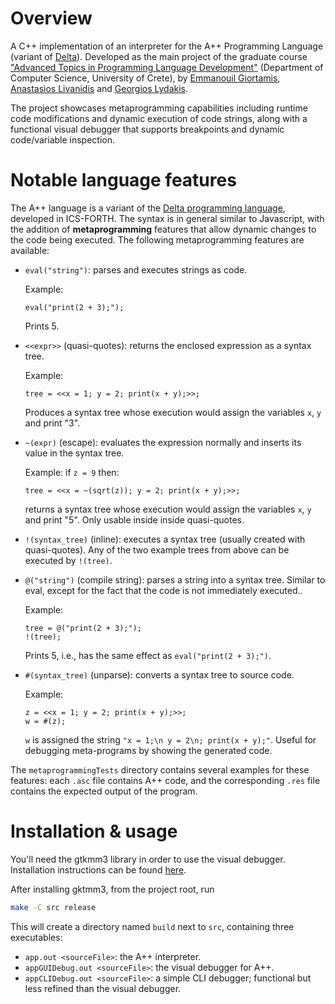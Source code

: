 # Overview

A C++ implementation of an interpreter for the A++ Programming Language (variant of [Delta](https://projects.ics.forth.gr/hci/files/plang/Delta/Delta.html)). 
Developed as the main project of the graduate course ["Advanced Topics in Programming Language Development"](https://www.csd.uoc.gr/~hy540/description.html) (Department of Computer Science, University of Crete), by [Emmanouil Giortamis](https://github.com/manosgior), [Anastasios Livanidis](https://github.com/AlivasGR) and [Georgios Lydakis](https://github.com/geomlyd).

The project showcases metaprogramming capabilities including runtime code modifications and dynamic execution of code strings, along with a functional visual debugger that supports breakpoints and dynamic code/variable inspection.

# Notable language features

The A++ language is a variant of the [Delta programming language](https://projects.ics.forth.gr/hci/files/plang/Delta/Delta.html), developed in ICS-FORTH.
The syntax is in general similar to Javascript, with the addition of **metaprogramming** features that allow dynamic changes to the code being executed.
The following metaprogramming features are available:

- `eval("string")`: parses and executes strings as code.

    Example:

    ```
    eval("print(2 + 3);");
    ```

    Prints 5.
- `<<expr>>` (quasi-quotes): returns the enclosed expression as a syntax tree.

    Example: 

    ```
    tree = <<x = 1; y = 2; print(x + y);>>;
    ``` 
    
    Produces a syntax tree whose execution would assign the variables `x`, `y` and print "3".
- `~(expr)` (escape): evaluates the expression normally and inserts its value in the syntax tree.

    Example: if `z = 9` then:
    
    ```
    tree = <<x = ~(sqrt(z)); y = 2; print(x + y);>>;
    ``` 
    
    returns a syntax tree whose execution would assign the variables `x`, `y` and print "5".
    Only usable inside inside quasi-quotes.
- `!(syntax_tree)` (inline): executes a syntax tree (usually created with quasi-quotes).
    Any of the two example trees from above can be executed by `!(tree)`.
- `@("string")` (compile string): parses a string into a syntax tree.
    Similar to eval, except for the fact that the code is not immediately executed..

    Example:

    ```
    tree = @("print(2 + 3);");
    !(tree);
    ```

    Prints 5, i.e., has the same effect as `eval("print(2 + 3);")`.
- `#(syntax_tree)` (unparse): converts a syntax tree to source code.

    Example:
    ```
    z = <<x = 1; y = 2; print(x + y);>>;
    w = #(z);
    ``` 

    `w` is assigned the string `"x = 1;\n y = 2\n; print(x + y);"`.
Useful for debugging meta-programs by showing the generated code.

The `metaprogrammingTests` directory contains several examples for these features: each `.asc` file contains A++ code, and the corresponding `.res` file contains the expected output of the program.

# Installation & usage

You'll need the gtkmm3 library in order to use the visual debugger.
Installation instructions can be found [here](https://gtkmm.gnome.org/en/download.html).

After installing gktmm3, from the project root, run 
```bash
make -C src release
```
This will create a directory named `build` next to `src`, containing three executables:
- `app.out <sourceFile>`: the A++ interpreter.
- `appGUIDebug.out <sourceFile>`: the visual debugger for A++.
- `appCLIDebug.out <sourceFile>`: a simple CLI debugger; functional but less refined than the visual debugger.
